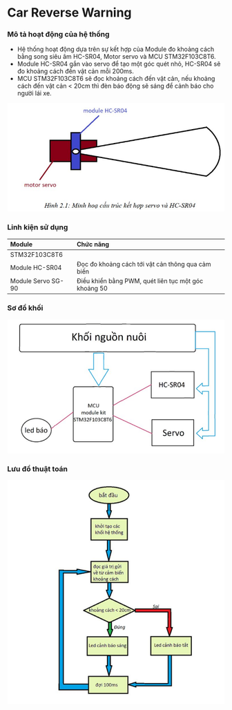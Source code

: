 # Car Reverse Warning

### Mô tả hoạt động của hệ thống
- Hệ thống hoạt động dựa trên sự kết hợp của Module đo khoảng cách bằng song siêu âm HC-SR04, Motor servo và MCU STM32F103C8T6.
- Module HC-SR04 gắn vào servo để tạo một góc quét nhỏ, HC-SR04 sẽ đo khoảng cách đến vật cản mỗi 200ms.
- MCU STM32F103C8T6 sẽ đọc khoảng cách đến vật cản, nếu khoảng cách đến vật cản < 20cm thì đèn báo động sẽ sáng để cảnh báo cho người lái xe.

![mo_ta](doc/mo-ta.jpg)

### Linh kiện sử dụng 

| **Module** | **Chức năng** |
|:------|:-----|
| STM32F103C8T6 |  |
| Module HC-SR04 | Đọc đo khoảng cách tới vật cản thông qua cảm biến |
| Module Servo SG-90 | Điều khiển bằng PWM, quét liên tục một góc khoảng 50 |

### Sơ đồ khối

![so_do_khoi](doc/so-do-khoi.jpg)

### Lưu đồ thuật toán

![luu_do](doc/luu-do.jpg)

